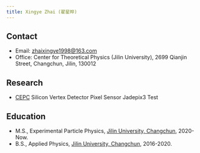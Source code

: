 ```yaml
---
title: Xingye Zhai (翟星晔)
---
```


## Contact
- Email: [zhaixingye1998@163.com](zhaixingye1998@163.com)
- Office: Center for Theoretical Physics (Jilin University), 2699 Qianjin Street, Changchun, Jilin, 130012

## Research
- [CEPC](http://cepc.ihep.ac.cn)  Silicon Vertex Detector Pixel Sensor Jadepix3 Test

## Education
- M.S., Experimental Particle Physics, [Jilin University, Changchun](https://phy.jlu.edu.cn/), 2020-Now.
- B.S., Applied Physics, [Jilin University, Changchun](https://phy.jlu.edu.cn/), 2016-2020.
